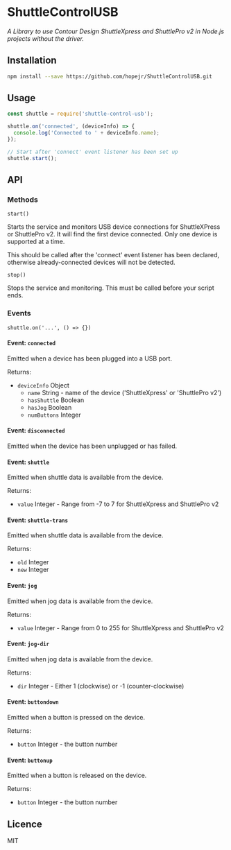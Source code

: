 # ShuttleControlUSB

_A Library to use Contour Design ShuttleXpress and ShuttlePro v2 in Node.js projects without the driver._

## Installation
```sh
npm install --save https://github.com/hopejr/ShuttleControlUSB.git
```

## Usage
```javascript
const shuttle = require('shuttle-control-usb');

shuttle.on('connected', (deviceInfo) => {
  console.log('Connected to ' + deviceInfo.name);
});

// Start after 'connect' event listener has been set up
shuttle.start();
```

## API

### Methods
`start()`

Starts the service and monitors USB device connections for ShuttleXPress or ShuttlePro v2. It will find the first device connected. Only one device is supported at a time.

This should be called after the 'connect' event listener has been declared, otherwise already-connected devices will not be detected.


`stop()`

Stops the service and monitoring. This must be called before your script ends.

### Events
`shuttle.on('...', () => {})`

#### Event: `connected`
Emitted when a device has been plugged into a USB port.

Returns:
- `deviceInfo` Object
  - `name` String - name of the device ('ShuttleXpress' or 'ShuttlePro v2')
  - `hasShuttle` Boolean
  - `hasJog` Boolean
  - `numButtons` Integer

#### Event: `disconnected`
Emitted when the device has been unplugged or has failed.

#### Event: `shuttle`
Emitted when shuttle data is available from the device.

Returns:
- `value` Integer - Range from -7 to 7 for ShuttleXpress and ShuttlePro v2

#### Event: `shuttle-trans`
Emitted when shuttle data is available from the device.

Returns:
- `old` Integer
- `new` Integer

#### Event: `jog`
Emitted when jog data is available from the device.

Returns:
- `value` Integer - Range from 0 to 255 for ShuttleXpress and ShuttlePro v2

#### Event: `jog-dir`
Emitted when jog data is available from the device.

Returns:
- `dir` Integer - Either 1 (clockwise) or -1 (counter-clockwise)

#### Event: `buttondown`
Emitted when a button is pressed on the device.

Returns:
- `button` Integer - the button number

#### Event: `buttonup`
Emitted when a button is released on the device.

Returns:
- `button` Integer - the button number


## Licence
MIT


